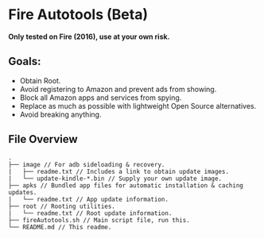 # Fire Autotools (Beta)
**Only tested on Fire (2016), use at your own risk.**

## Goals:
* Obtain Root.
* Avoid registering to Amazon and prevent ads from showing.
* Block all Amazon apps and services from spying.
* Replace as much as possible with lightweight Open Source alternatives.
* Avoid breaking anything.


## File Overview
```
.
├── image // For adb sideloading & recovery.
|   ├── readme.txt // Includes a link to obtain update images.
|   └── update-kindle-*.bin // Supply your own update image.
├── apks // Bundled app files for automatic installation & caching updates.
|   └── readme.txt // App update information.
├── root // Rooting utilities.
|   └── readme.txt // Root update information.
├── fireAutotools.sh // Main script file, run this.
└── README.md // This readme.
```